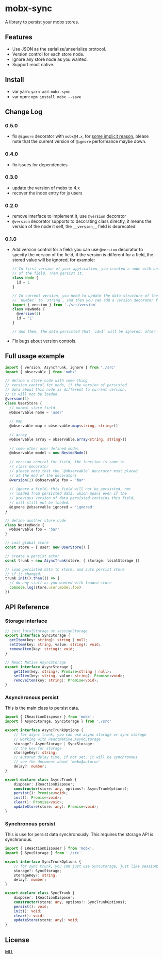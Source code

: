 # mobx-sync

A library to persist your mobx stores.

## Features

- Use JSON as the serialize/unserialize protocol.
- Version control for each store node.
- Ignore any store node as you wanted.
- Support react native.

## Install

- var yarn: `yarn add mobx-sync`
- var npm: `npm install mobx --save`

## Change Log

### 0.5.0

- fix `@ignore` decorator with `mobx@4.x`, for [some implicit reason](https://github.com/mobxjs/mobx/issues/1493#issuecomment-381836531), please note that the current version of `@ignore` performance maybe down.

### 0.4.0

- fix issues for dependencies

### 0.3.0

- update the version of mobx to 4.x
- recover the index entry for js users

### 0.2.0

- remove interface to implement it, use `@version` decorator
- `@version` decorator supports to decorating class directly, it means the version of the node it self, the `__version__` field is deprecated

### 0.1.0

- Add version control for a field: you can use `@version` decorator to specify the version of the field, if the version is different for a field, the stored value will be ignored, for example:
    ```typescript
    // In first version of your application, you created a node with one field `id`, and did not specify the version
    // of the field. Then persist it.
    class Node {
      id = 1
    }
  
    // In current version, you need to update the data structure of the field `id`, just like change the type from
    // `number` to `string`, and then you can add a version decorator for the field like follow:
    import { version } from './src/version'
    class NewNode {
      @version(1)
      id = '1'
    }
  
    // And then, the data persisted that `id=1` will be ignored, after load, the value of the `id` will be `'1'`
    ```
- Fix bugs about version controls.

## Full usage example

```typescript
import { version, AsyncTrunk, ignore } from './src'
import { observable } from 'mobx'

// define a store node with some thing
// version control for node, if the version of persisted
// data about this node is different to current version,
// it will not be loaded.
@version(1)
class UserStore {
  // normal store field
  @observable name = 'user'
  
  // map
  @observable map = observable.map<string, string>()
  
  // array
  @observable array = observable.array<string, string>()
  
  // some other user defined model
  @observable model = new NestedNode()
  
  // version control for field, the function is same to
  // class decorator
  // please note that the `@observable` decorator must placed
  // at the end of the decorators
  @version(2) @observable foo = 'bar'
  
  // ignore a field, this field will not be persisted, nor
  // loaded from persisted data, which means even if the
  // previous version of data persisted contains this field,
  // will still not be loaded.
  @ignore @observable ignored = 'ignored'
}

// define another store node
class NestedNode {
  @observable foo = 'bar'
}

// init global store
const store = { user: new UserStore() }

// create a persist actor
const trunk = new AsyncTrunk(store, { storage: localStorage })

// load persisted data to store, and auto persist store
// if it changed.
trunk.init().then(() => {
  // do any staff as you wanted with loaded store
  console.log(store.user.model.foo)
})
```

## API Reference

### Storage interface

```typescript
// just localStorage or sessionStorage
export interface SyncStorage {
  getItem(key: string): string | null;
  setItem(key: string, value: string): void;
  removeItem(key: string): void;
}

// React Native AsyncStorage
export interface AsyncStorage {
    getItem(key: string): Promise<string | null>;
    setItem(key: string, value: string): Promise<void>;
    removeItem(key: string): Promise<void>;
}
```

### Asynchronous persist

This is the main class to persist data.

```typescript
import { IReactionDisposer } from 'mobx';
import { AsyncStorage, SyncStorage } from './src'

export interface AsyncTrunkOptions {
    // for async trunk, you can use async storage or sync storage
    // working with ReactNative.AsyncStorage
    storage?: AsyncStorage | SyncStorage;
    // the key for storage
    storageKey?: string;
    // autorun delay time, if not set, it will be synchronous
    // see the document about `mobx@autorun`
    delay?: number;
}

export declare class AsyncTrunk {
    disposer: IReactionDisposer;
    constructor(store: any, options?: AsyncTrunkOptions);
    persist(): Promise<void>;
    init(): Promise<void>;
    clear(): Promise<void>;
    updateStore(store: any): Promise<void>;
}
```

### Synchronous persist

This is use for persist data synchronously. This requires the storage API is synchronous.

```typescript
import { IReactionDisposer } from 'mobx';
import { SyncStorage } from './src'

export interface SyncTrunkOptions {
    // for sync trunk, you can just use SyncStorage, just like sessionStorage or localStorage
    storage?: SyncStorage;
    storageKey?: string;
    delay?: number;
}

export declare class SyncTrunk {
    disposer: IReactionDisposer;
    constructor(store: any, options?: SyncTrunkOptions);
    persist(): void;
    init(): void;
    clear(): void;
    updateStore(store: any): void;
}
```

## License

[MIT](./LICENSE)

